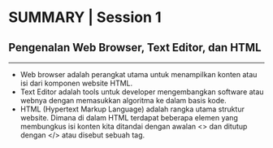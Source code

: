 # SUMMARY | Session 1

## Pengenalan Web Browser, Text Editor, dan HTML

---

- Web browser adalah perangkat utama untuk menampilkan konten atau isi dari komponen website HTML.
- Text Editor adalah tools untuk developer mengembangkan software atau webnya dengan memasukkan algoritma ke dalam basis kode.
- HTML (Hypertext Markup Language) adalah rangka utama struktur website. Dimana di dalam HTML terdapat beberapa elemen yang membungkus isi konten kita ditandai dengan awalan <> dan ditutup dengan </> atau disebut sebuah tag.
